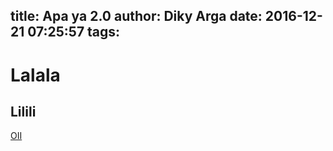 title: Apa ya 2.0
author: Diky Arga
date: 2016-12-21 07:25:57
tags:
---
# Lalala
## Lilili
[OII](http:///oi.com)